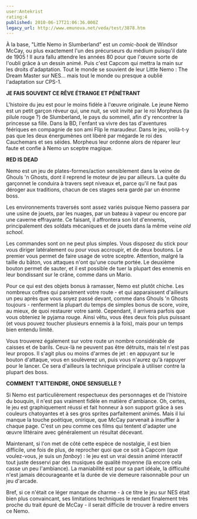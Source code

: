 ```yaml
---
user:Antekrist
rating:4
published: 2010-06-17T21:06:36.000Z
legacy_url: http://www.emunova.net/veda/test/3878.htm
---
```

À la base, "Little Nemo in Slumberland" est un _comic-book_ de Windsor McCay, ou plus exactement l'un des précurseurs du médium puisqu'il date de 1905 ! Il aura fallu attendre les années 80 pour que l'œuvre sorte de l'oubli grâce à un dessin animé. Puis c'est Capcom qui mettra la main sur les droits d'adaptation. Tout le monde se souvient de leur Little Nemo : The Dream Master sur NES... mais tout le monde ou presque a oublié l'adaptation sur CPS-1\.  

  

**JE FAIS SOUVENT CE RÊVE ÉTRANGE ET PÉNÉTRANT**  

L'histoire du jeu est pour le moins fidèle à l'œuvre originale. Le jeune Nemo est un petit garçon rêveur qui, une nuit, se voit invité par le roi Morpheus (la pilule rouge ?) de Slumberland, le pays du sommeil, afin d'y rencontrer la princesse sa fille. Dans la BD, l'enfant va vivre des tas d'aventures féériques en compagnie de son ami Flip le maraudeur. Dans le jeu, voilà-t-y pas que les deux énergumènes ont libéré par mégarde le roi des Cauchemars et ses séides. Morpheus leur ordonne alors de réparer leur faute et confie à Nemo un sceptre magique.  

  

**RED IS DEAD**  

Nemo est un jeu de plates-formes/action sensiblement dans la veine de Ghouls 'n Ghosts, dont il reprend le moteur de jeu par ailleurs. La quête du garçonnet le conduira à travers sept niveaux et, parce qu'il ne faut pas déroger aux traditions, chacun de ces stages sera gardé par un énorme boss.  

Les environnements traversés sont assez variés puisque Nemo passera par une usine de jouets, par les nuages, par un bateau à vapeur ou encore par une caverne effrayante. Ce faisant, il affrontera son lot d'ennemis, principalement des soldats mécaniques et de jouets dans la même veine _old school_.  

Les commandes sont on ne peut plus simples. Vous disposez du stick pour vous diriger latéralement ou pour vous accroupir, et de deux boutons. Le premier vous permet de faire usage de votre sceptre. Attention, malgré la taille du bâton, vos attaques n'ont qu'une courte portée. Le deuxième bouton permet de sauter, et il est possible de tuer la plupart des ennemis en leur bondissant sur le crâne, comme dans un Mario.  

Pour ce qui est des objets bonus à ramasser, Nemo est plutôt chiche. Les nombreux coffres qui parsèment votre route - et qui apparaissent d'ailleurs un peu après que vous soyez passé devant, comme dans Ghouls 'n Ghosts toujours - renferment la plupart du temps de simples bonus de score, voire, au mieux, de quoi restaurer votre santé. Cependant, il arrivera parfois que vous obteniez le pyjama rouge. Ainsi vêtu, vous êtes deux fois plus puissant (et vous pouvez toucher plusieurs ennemis à la fois), mais pour un temps bien entendu limité.  

Vous trouverez également sur votre route un nombre considérable de caisses et de barils. Ceux-là ne peuvent pas être détruits, mais tel n'est pas leur propos. Il s'agit plus ou moins d'armes de jet : en appuyant sur le bouton d'attaque, vous en soulèverez un, puis vous n'aurez qu'à rappuyer pour le lancer. Ce sera d'ailleurs la technique principale à utiliser contre la plupart des boss.  

  

**COMMENT T'ATTEINDRE, ONDE SENSUELLE ?**  

Si Nemo est particulièrement respectueux des personnages et de l'histoire du bouquin, il n'est pas vraiment fidèle en matière d'ambiance. Oh, certes, le jeu est graphiquement réussi et fait honneur à son support grâce à ses couleurs chatoyantes et à ses gros sprites parfaitement animés. Mais il lui manque la touche poétique, onirique, que McCay parvenait à insuffler à chaque page. C'est un peu comme ces films qui tentent d'adapter une œuvre littéraire avec généralement un résultat décevant.  

Maintenant, si l'on met de côté cette espèce de nostalgie, il est bien difficile, une fois de plus, de reprocher quoi que ce soit à Capcom (que voulez-vous, je suis un _fanboy_) : le jeu est un vrai dessin animé interactif tout juste desservi par des musiques de qualité moyenne (là encore cela casse un peu l'ambiance). La maniabilité est pour sa part idéale, la difficulté n'est jamais décourageante et la durée de vie demeure raisonnable pour un jeu d'arcade.  

Bref, si ce n'était ce léger manque de charme - à ce titre le jeu sur NES était bien plus convaincant, ses limitations techniques le rendant finalement très proche du trait épuré de McCay - il serait difficile de trouver à redire envers ce Nemo.